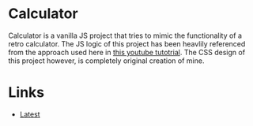 # Calculator

Calculator is a vanilla JS project that tries to mimic the functionality of a retro calculator. The JS logic of this project has been heavlily referenced from the approach used here in [this youtube tutotrial](https://www.youtube.com/watch?v=j59qQ7YWLxw). The CSS design of this project however, is completely original creation of mine.

# Links

- [Latest](https://prince-thind.github.io/calculator/)
